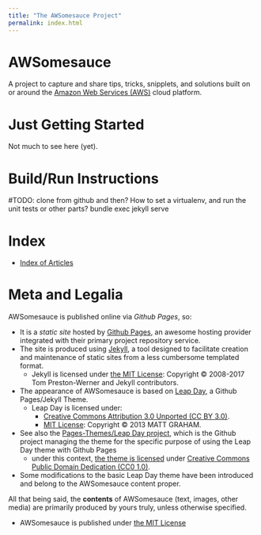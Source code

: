```yaml
---
title: "The AWSomesauce Project"
permalink: index.html
---
```


# AWSomesauce

A project to capture and share tips, tricks, snipplets, and solutions built on or around the [Amazon Web Services (AWS)](https://aws.amazon.com/) cloud platform.

# Just Getting Started

Not much to see here (yet).

# Build/Run Instructions

#TODO: clone from github and then? How to set a virtualenv, and run the unit tests or other parts?
bundle exec jekyll serve

# Index
* [Index of Articles](articles/README.md)

# Meta and Legalia
AWSomesauce is published online via *Github Pages*, so:

* It is a *static site* hosted by [Github Pages](https://pages.github.com/), an awesome hosting provider integrated with their primary project repository service.
* The site is produced using [Jekyll](https://jekyllrb.com/), a tool designed to facilitate creation and maintenance of static sites from a less cumbersome templated format.
   * Jekyll is licensed under [the MIT License](https://github.com/jekyll/jekyll/blob/master/LICENSE): Copyright &copy; 2008-2017 Tom Preston-Werner and Jekyll contributors.
* The appearance of AWSomesauce is based on [Leap Day](https://github.com/mattgraham/leapday), a Github Pages/Jekyll Theme.
   * Leap Day is licensed under:
      * [Creative Commons Attribution 3.0 Unported (CC BY 3.0)](https://creativecommons.org/licenses/by/3.0/).
      * [MIT License](https://github.com/mattgraham/leapday/blob/master/LICENCE): Copyright &copy; 2013 MATT GRAHAM.
* See also the [Pages-Themes/Leap Day project](https://github.com/pages-themes/leap-day), which is the Github project managing the theme for the specific purpose of using the Leap Day theme with Github Pages
   * under this context, [the theme is licensed](https://github.com/pages-themes/leap-day/blob/master/LICENSE) under [Creative Commons Public Domain Dedication (CC0 1.0)](https://creativecommons.org/publicdomain/zero/1.0/).
* Some modifications to the basic Leap Day theme have been introduced and belong to the AWSomesauce content proper.

All that being said, the **contents** of AWSomesauce (text, images, other media) are primarily produced by yours truly, unless otherwise specified.

* AWSomesauce is published under [the MIT License](LICENSE.md)

